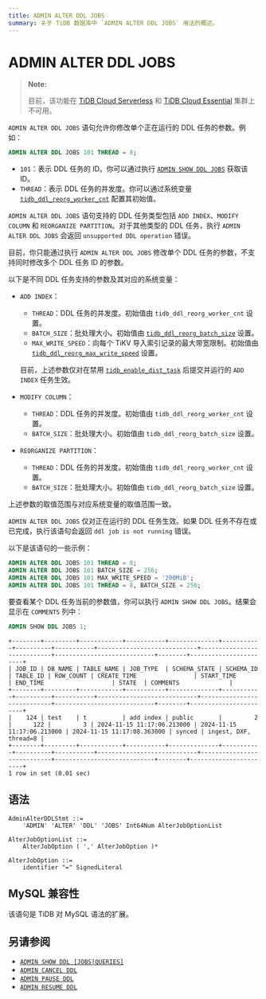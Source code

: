 ```yaml
---
title: ADMIN ALTER DDL JOBS
summary: 关于 TiDB 数据库中 `ADMIN ALTER DDL JOBS` 用法的概述。
---
```


# ADMIN ALTER DDL JOBS

> **Note:**
>
> 目前，该功能在 [TiDB Cloud Serverless](https://docs.pingcap.com/tidbcloud/select-cluster-tier#tidb-cloud-serverless) 和 [TiDB Cloud Essential](https://docs.pingcap.com/tidbcloud/select-cluster-tier#essential) 集群上不可用。

`ADMIN ALTER DDL JOBS` 语句允许你修改单个正在运行的 DDL 任务的参数。例如：

```sql
ADMIN ALTER DDL JOBS 101 THREAD = 8;
```

- `101`：表示 DDL 任务的 ID。你可以通过执行 [`ADMIN SHOW DDL JOBS`](/sql-statements/sql-statement-admin-show-ddl.md) 获取该 ID。
- `THREAD`：表示 DDL 任务的并发度。你可以通过系统变量 [`tidb_ddl_reorg_worker_cnt`](/system-variables.md#tidb_ddl_reorg_worker_cnt) 配置其初始值。

`ADMIN ALTER DDL JOBS` 语句支持的 DDL 任务类型包括 `ADD INDEX`、`MODIFY COLUMN` 和 `REORGANIZE PARTITION`。对于其他类型的 DDL 任务，执行 `ADMIN ALTER DDL JOBS` 会返回 `unsupported DDL operation` 错误。

目前，你只能通过执行 `ADMIN ALTER DDL JOBS` 修改单个 DDL 任务的参数，不支持同时修改多个 DDL 任务 ID 的参数。

以下是不同 DDL 任务支持的参数及其对应的系统变量：

- `ADD INDEX`：
    - `THREAD`：DDL 任务的并发度。初始值由 `tidb_ddl_reorg_worker_cnt` 设置。
    - `BATCH_SIZE`：批处理大小。初始值由 [`tidb_ddl_reorg_batch_size`](/system-variables.md#tidb_ddl_reorg_batch_size) 设置。
    - `MAX_WRITE_SPEED`：向每个 TiKV 导入索引记录的最大带宽限制。初始值由 [`tidb_ddl_reorg_max_write_speed`](/system-variables.md#tidb_ddl_reorg_max_write_speed-new-in-v6512-v755-and-v850) 设置。

  目前，上述参数仅对在禁用 [`tidb_enable_dist_task`](/system-variables.md#tidb_enable_dist_task-new-in-v710) 后提交并运行的 `ADD INDEX` 任务生效。

- `MODIFY COLUMN`：
    - `THREAD`：DDL 任务的并发度。初始值由 `tidb_ddl_reorg_worker_cnt` 设置。
    - `BATCH_SIZE`：批处理大小。初始值由 `tidb_ddl_reorg_batch_size` 设置。

- `REORGANIZE PARTITION`：
    - `THREAD`：DDL 任务的并发度。初始值由 `tidb_ddl_reorg_worker_cnt` 设置。
    - `BATCH_SIZE`：批处理大小。初始值由 `tidb_ddl_reorg_batch_size` 设置。

上述参数的取值范围与对应系统变量的取值范围一致。

`ADMIN ALTER DDL JOBS` 仅对正在运行的 DDL 任务生效。如果 DDL 任务不存在或已完成，执行该语句会返回 `ddl job is not running` 错误。

以下是该语句的一些示例：

```sql
ADMIN ALTER DDL JOBS 101 THREAD = 8;
ADMIN ALTER DDL JOBS 101 BATCH_SIZE = 256;
ADMIN ALTER DDL JOBS 101 MAX_WRITE_SPEED = '200MiB';
ADMIN ALTER DDL JOBS 101 THREAD = 8, BATCH_SIZE = 256;
```

要查看某个 DDL 任务当前的参数值，你可以执行 `ADMIN SHOW DDL JOBS`。结果会显示在 `COMMENTS` 列中：

```sql
ADMIN SHOW DDL JOBS 1;
```

```
+--------+---------+------------+-----------+--------------+-----------+----------+-----------+----------------------------+----------------------------+----------------------------+--------+-----------------------+
| JOB_ID | DB_NAME | TABLE_NAME | JOB_TYPE  | SCHEMA_STATE | SCHEMA_ID | TABLE_ID | ROW_COUNT | CREATE_TIME                | START_TIME                 | END_TIME                   | STATE  | COMMENTS              |
+--------+---------+------------+-----------+--------------+-----------+----------+-----------+----------------------------+----------------------------+----------------------------+--------+-----------------------+
|    124 | test    | t          | add index | public       |         2 |      122 |         3 | 2024-11-15 11:17:06.213000 | 2024-11-15 11:17:06.213000 | 2024-11-15 11:17:08.363000 | synced | ingest, DXF, thread=8 |
+--------+---------+------------+-----------+--------------+-----------+----------+-----------+----------------------------+----------------------------+----------------------------+--------+-----------------------+
1 row in set (0.01 sec)
```

## 语法

```ebnf+diagram
AdminAlterDDLStmt ::=
    'ADMIN' 'ALTER' 'DDL' 'JOBS' Int64Num AlterJobOptionList

AlterJobOptionList ::=
    AlterJobOption ( ',' AlterJobOption )*

AlterJobOption ::=
    identifier "=" SignedLiteral
```

## MySQL 兼容性

该语句是 TiDB 对 MySQL 语法的扩展。

## 另请参阅

* [`ADMIN SHOW DDL [JOBS|QUERIES]`](/sql-statements/sql-statement-admin-show-ddl.md)
* [`ADMIN CANCEL DDL`](/sql-statements/sql-statement-admin-cancel-ddl.md)
* [`ADMIN PAUSE DDL`](/sql-statements/sql-statement-admin-pause-ddl.md)
* [`ADMIN RESUME DDL`](/sql-statements/sql-statement-admin-resume-ddl.md)
